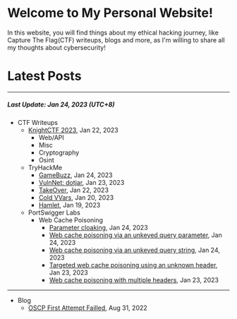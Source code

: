 # Welcome to My Personal Website!

In this website, you will find things about my ethical hacking journey, like Capture The Flag(CTF) writeups, blogs and more, as I'm willing to share all my thoughts about cybersecurity!

# Latest Posts

* * *
##### Last Update: Jan 24, 2023 (UTC+8)

- CTF Writeups
	- [KnightCTF 2023](https://siunam321.github.io/ctf/KnightCTF-2023/), Jan 22, 2023
		- Web/API
		- Misc
		- Cryptography
		- Osint
	- TryHackMe
		- [GameBuzz](https://siunam321.github.io/ctf/tryhackme/GameBuzz), Jan 24, 2023
		- [VulnNet: dotjar](https://siunam321.github.io/ctf/tryhackme/VulnNet-dotjar), Jan 23, 2023
		- [TakeOver](https://siunam321.github.io/ctf/tryhackme/TakeOver), Jan 22, 2023
		- [Cold VVars](https://siunam321.github.io/ctf/tryhackme/Cold-VVars), Jan 20, 2023
		- [Hamlet](https://siunam321.github.io/ctf/tryhackme/Hamlet), Jan 19, 2023
	- PortSwigger Labs
		- Web Cache Poisoning
			- [Parameter cloaking](https://siunam321.github.io/ctf/portswigger-labs/Web-Cache-Poisoning/cache-7), Jan 24, 2023
			- [Web cache poisoning via an unkeyed query parameter](https://siunam321.github.io/ctf/portswigger-labs/Web-Cache-Poisoning/cache-6), Jan 24, 2023
			- [Web cache poisoning via an unkeyed query string](https://siunam321.github.io/ctf/portswigger-labs/Web-Cache-Poisoning/cache-5), Jan 24, 2023
			- [Targeted web cache poisoning using an unknown header](https://siunam321.github.io/ctf/portswigger-labs/Web-Cache-Poisoning/cache-4), Jan 23, 2023
			- [Web cache poisoning with multiple headers](https://siunam321.github.io/ctf/portswigger-labs/Web-Cache-Poisoning/cache-3), Jan 23, 2023

* * *
- Blog
	- [OSCP First Attempt Failled](https://siunam321.github.io/blog/2022-08-31-OSCP-First-Attempt-Failled), Aug 31, 2022